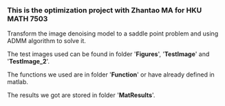 ### This is the optimization  project with Zhantao MA for HKU MATH 7503

Transform the image denoising model to a saddle point problem and using ADMM algorithm to solve it.

The test images used can be found in folder '**Figures**', '**TestImage**' and '**TestImage_2**'.

The functions we used are in folder '**Function**' or have already defined in matlab.

The results we got are stored in folder '**MatResults**'.

